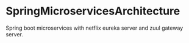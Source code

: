 # SpringMicroservicesArchitecture
Spring boot microservices with netflix eureka server and zuul gateway server.
